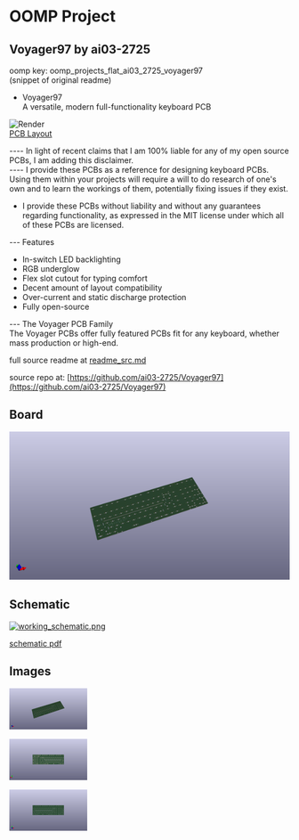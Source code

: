 # OOMP Project  
## Voyager97  by ai03-2725  
  
oomp key: oomp_projects_flat_ai03_2725_voyager97  
(snippet of original readme)  
  
- Voyager97  
A versatile, modern full-functionality keyboard PCB  
  
![Render](https://github.com/ai03-2725/Voyager97/blob/master/Render/Front.png)  
[PCB Layout](http://www.keyboard-layout-editor.com/-/gists/8a6f76a9ac2c94977268a77ed8a0af57)  
  
---- In light of recent claims that I am 100% liable for any of my open source PCBs, I am adding this disclaimer.  
---- I provide these PCBs as a reference for designing keyboard PCBs. Using them within your projects will require a will to do research of one's own and to learn the workings of them, potentially fixing issues if they exist.  
- I provide these PCBs without liability and without any guarantees regarding functionality, as expressed in the MIT license under which all of these PCBs are licensed.  
  
--- Features  
* In-switch LED backlighting  
* RGB underglow  
* Flex slot cutout for typing comfort  
* Decent amount of layout compatibility  
* Over-current and static discharge protection  
* Fully open-source  
  
--- The Voyager PCB Family  
The Voyager PCBs offer fully featured PCBs fit for any keyboard, whether mass production or high-end.  
  
  full source readme at [readme_src.md](readme_src.md)  
  
source repo at: [https://github.com/ai03-2725/Voyager97](https://github.com/ai03-2725/Voyager97)  
## Board  
  
[![working_3d.png](working_3d_600.png)](working_3d.png)  
## Schematic  
  
[![working_schematic.png](working_schematic_600.png)](working_schematic.png)  
  
[schematic pdf](working_schematic.pdf)  
## Images  
  
[![working_3d.png](working_3d_140.png)](working_3d.png)  
  
[![working_3d_back.png](working_3d_back_140.png)](working_3d_back.png)  
  
[![working_3d_front.png](working_3d_front_140.png)](working_3d_front.png)  
